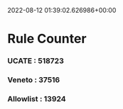 2022-08-12 01:39:02.626986+00:00
# Rule Counter 
 ### UCATE : 518723

 ### Veneto : 37516

 ### Allowlist : 13924